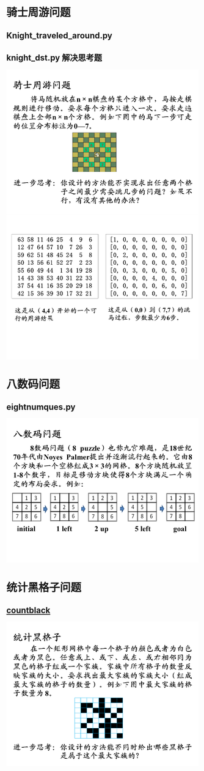 # 骑士周游问题
## Knight_traveled_around.py
## knight_dst.py 解决思考题
![knight_1](figure/knight_1.png)
![knight_2](figure/knight_2.png)

# 八数码问题
## eightnumques.py
![eightnumques](figure/eight_num1.png)

# 统计黑格子问题
## [countblack](count_black.py)
![countblack](figure/count_black.png)